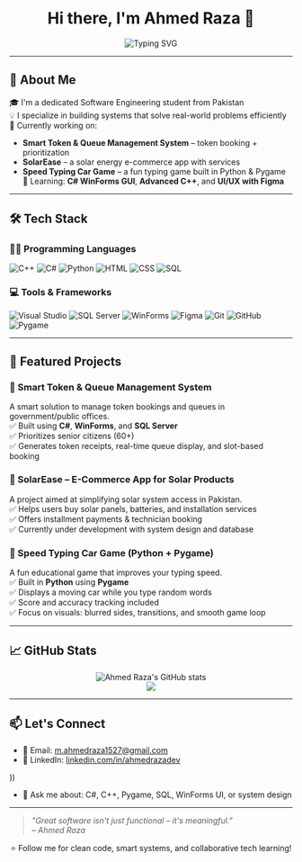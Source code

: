 <h1 align="center">Hi there, I'm Ahmed Raza 👋</h1>

<p align="center">
  <img src="https://readme-typing-svg.demolab.com?font=Fira+Code&pause=1000&center=true&vCenter=true&width=440&lines=Software+Engineer+in+progress...;C%2B%2B+%7C+C%23+%7C+SQL+%7C+HTML+%7C+CSS;WinForms+UI+%7C+System+Design+%7C+Figma;Game+Development+in+Python+%7C+Real-world+Solutions" alt="Typing SVG" />
</p>

---

## 🚀 About Me

🎓 I'm a dedicated Software Engineering student from Pakistan  
💡 I specialize in building systems that solve real-world problems efficiently  
🔭 Currently working on:
- **Smart Token & Queue Management System** – token booking + prioritization
- **SolarEase** – a solar energy e-commerce app with services
- **Speed Typing Car Game** – a fun typing game built in Python & Pygame  
🧠 Learning: **C# WinForms GUI**, **Advanced C++**, and **UI/UX with Figma**

---

## 🛠️ Tech Stack

### 👨‍💻 Programming Languages
![C++](https://img.shields.io/badge/C++-00599C?style=flat&logo=cplusplus&logoColor=white)
![C#](https://img.shields.io/badge/C%23-239120?style=flat&logo=c-sharp&logoColor=white)
![Python](https://img.shields.io/badge/Python-3776AB?style=flat&logo=python&logoColor=white)
![HTML](https://img.shields.io/badge/HTML5-E34F26?style=flat&logo=html5&logoColor=white)
![CSS](https://img.shields.io/badge/CSS3-1572B6?style=flat&logo=css3&logoColor=white)
![SQL](https://img.shields.io/badge/SQL-336791?style=flat&logo=postgresql&logoColor=white)

### 💻 Tools & Frameworks
![Visual Studio](https://img.shields.io/badge/Visual%20Studio-5C2D91?style=flat&logo=visualstudio&logoColor=white)
![SQL Server](https://img.shields.io/badge/SQL%20Server-CC2927?style=flat&logo=microsoftsqlserver&logoColor=white)
![WinForms](https://img.shields.io/badge/WinForms-007ACC?style=flat&logo=windows&logoColor=white)
![Figma](https://img.shields.io/badge/Figma-F24E1E?style=flat&logo=figma&logoColor=white)
![Git](https://img.shields.io/badge/Git-F05032?style=flat&logo=git&logoColor=white)
![GitHub](https://img.shields.io/badge/GitHub-181717?style=flat&logo=github&logoColor=white)
![Pygame](https://img.shields.io/badge/Pygame-1B1E23?style=flat&logo=python&logoColor=white)

---

## 💼 Featured Projects

### 🔹 Smart Token & Queue Management System
A smart solution to manage token bookings and queues in government/public offices.  
✅ Built using **C#**, **WinForms**, and **SQL Server**  
✅ Prioritizes senior citizens (60+)  
✅ Generates token receipts, real-time queue display, and slot-based booking

### 🔹 SolarEase – E-Commerce App for Solar Products
A project aimed at simplifying solar system access in Pakistan.  
✅ Helps users buy solar panels, batteries, and installation services  
✅ Offers installment payments & technician booking  
✅ Currently under development with system design and database

### 🔹 Speed Typing Car Game (Python + Pygame)
A fun educational game that improves your typing speed.  
✅ Built in **Python** using **Pygame**  
✅ Displays a moving car while you type random words  
✅ Score and accuracy tracking included  
✅ Focus on visuals: blurred sides, transitions, and smooth game loop

---

## 📈 GitHub Stats

<p align="center">
  <img src="https://github-readme-stats.vercel.app/api?username=ahmedrazadev&show_icons=true&theme=tokyonight" alt="Ahmed Raza's GitHub stats" />
  <br/>
  <img src="https://github-readme-streak-stats.herokuapp.com?user=ahmedrazadev&theme=tokyonight&hide_border=true" />
</p>

---

## 📫 Let's Connect

- 📧 Email: m.ahmedraza1527@gmail.com
- 💼 LinkedIn: [linkedin.com/in/ahmedrazadev](https://www.linkedin.com/in/muhammad-ahmed-raza-226628343 )

))
- 🧠 Ask me about: C#, C++, Pygame, SQL, WinForms UI, or system design

---

> _"Great software isn't just functional – it's meaningful."_  
> _– Ahmed Raza_

<p align="center">
  ⭐️ Follow me for clean code, smart systems, and collaborative tech learning!
</p>
